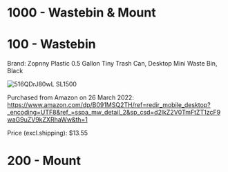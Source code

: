 # 1000 - Wastebin & Mount

# 100 - Wastebin

Brand: Zopnny Plastic 0.5 Gallon Tiny Trash Can, Desktop Mini Waste Bin, Black

![516QDrJ80wL _SL1500_](https://user-images.githubusercontent.com/12828104/160346282-2d509e64-403f-41e9-83e1-de0292fdb6bc.jpg)

Purchased from Amazon on 26 March 2022: https://www.amazon.com/dp/B091MSQ2TH/ref=redir_mobile_desktop?_encoding=UTF8&ref_=sspa_mw_detail_2&sp_csd=d2lkZ2V0TmFtZT1zcF9waG9uZV9kZXRhaWw&th=1

Price (excl.shipping): $13.55

# 200 - Mount

